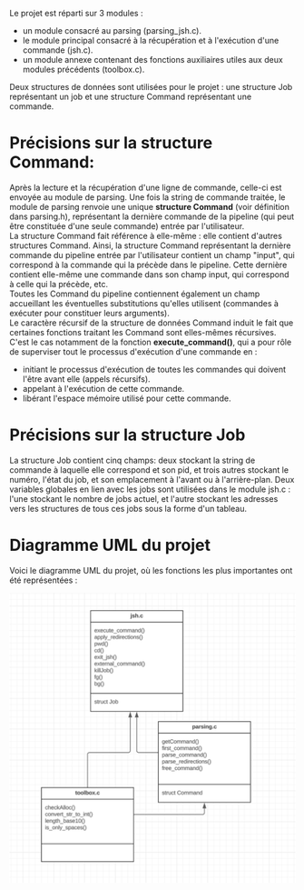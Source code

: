 Le projet est réparti sur 3 modules :
- un module consacré au parsing (parsing_jsh.c).
- le module principal consacré à la récupération et à l'exécution d'une commande (jsh.c).
- un module annexe contenant des fonctions auxiliaires utiles aux deux modules précédents (toolbox.c).

Deux structures de données sont utilisées pour le projet : une structure Job représentant un job et une structure Command représentant une commande.

# Précisions sur la structure Command:

Après la lecture et la récupération d'une ligne de commande, celle-ci est envoyée au module de parsing.
Une fois la string de commande traitée, le module de parsing renvoie une unique **structure Command** (voir définition dans parsing.h), représentant la dernière commande de la pipeline (qui peut être constituée d'une seule commande) entrée par l'utilisateur.  
La structure Command fait référence à elle-même : elle contient d'autres structures Command. Ainsi, la structure Command représentant la dernière commande du pipeline entrée par l'utilisateur contient un champ "input", qui correspond à la commande qui la précède dans le pipeline. Cette dernière contient elle-même une commande dans son champ input, qui correspond à celle qui la précède, etc.  
Toutes les Command du pipeline contiennent également un champ accueillant les éventuelles substitutions qu'elles utilisent (commandes à exécuter pour constituer leurs arguments).   
Le caractère récursif de la structure de données Command induit le fait que certaines fonctions traitant les Command sont elles-mêmes récursives. C'est le cas notamment de la fonction **execute_command()**, qui a pour rôle de superviser tout le processus d'exécution d'une commande en :  
- initiant le processus d'exécution de toutes les commandes qui doivent l'être avant elle (appels récursifs).
- appelant à l'exécution de cette commande.
- libérant l'espace mémoire utilisé pour cette commande.

# Précisions sur la structure Job

La structure Job contient cinq champs: deux stockant la string de commande à laquelle elle correspond et son pid, et trois autres stockant le numéro, l'état du job, et son emplacement à l'avant ou à l'arrière-plan. Deux variables globales en lien avec les jobs sont utilisées dans le module jsh.c : l'une stockant le nombre de jobs actuel, et l'autre stockant les adresses vers les structures de tous ces jobs sous la forme d'un tableau.

# Diagramme UML du projet

Voici le diagramme UML du projet, où les fonctions les plus importantes ont été représentées :

![Diagramme UML](DiagrammeUML.png "DiagrammeUML")

